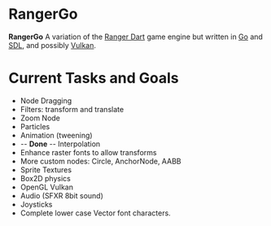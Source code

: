 # RangerGo
**RangerGo** A variation of the [Ranger Dart](https://github.com/wdevore/Ranger-Dart) game engine but written in [Go](https://golang.org/) and [SDL](https://www.libsdl.org/download-2.0.php), and possibly [Vulkan](https://www.khronos.org/vulkan/).

# Current Tasks and Goals
* Node Dragging
* Filters: transform and translate
* Zoom Node
* Particles
* Animation (tweening)
* -- **Done** -- Interpolation
* Enhance raster fonts to allow transforms
* More custom nodes: Circle, AnchorNode, AABB
* Sprite Textures
* Box2D physics
* OpenGL Vulkan
* Audio (SFXR 8bit sound)
* Joysticks
* Complete lower case Vector font characters.

